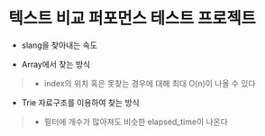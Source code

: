 # 텍스트 비교 퍼포먼스 테스트 프로젝트

* slang을 찾아내는 속도

* Array에서 찾는 방식
> * index의 위치 혹은 못찾는 경우에 대해 최대 O(n)이 나올 수 있다 

* Trie 자료구조를 이용하여 찾는 방식
> * 필터에 개수가 많아져도 비슷한 elapsed_time이 나온다